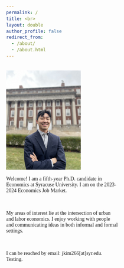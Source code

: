 ```yaml
---
permalink: /
title: <br>
layout: double
author_profile: false
redirect_from: 
  - /about/
  - /about.html
---
```

<body>
<br>

 
<div class="container" style="max-width:100%">
<div class="image" style="width:40%">
<img src="images/profile_maxwell.jpg">
</div>
<div class="text" style="width:60%">
<p style="font-family:verdana">Welcome! I am a fifth-year Ph.D. candidate in Economics at Syracuse University. I am on the 2023-2024 Economics Job Market.</p>  

<br>


<p style="font-family:verdana">My areas of interest lie at the intersection of urban and labor economics. I enjoy working with people and communicating ideas in both informal and formal settings.</p>

<br>

<p style="font-family:verdana">I can be reached by email: jkim266[at]syr.edu. Testing.</p>

</div>
</div>
 



</body>
